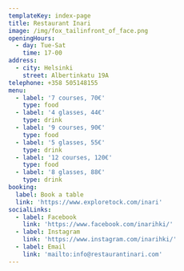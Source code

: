 ```yaml
---
templateKey: index-page
title: Restaurant Inari
image: /img/fox_tailinfront_of_face.png
openingHours:
  - day: Tue-Sat
    time: 17-00
address:
  - city: Helsinki
    street: Albertinkatu 19A
telephone: +358 505148155
menu:
  - label: '7 courses, 70€'
    type: food
  - label: '4 glasses, 44€'
    type: drink
  - label: '9 courses, 90€'
    type: food
  - label: '5 glasses, 55€'
    type: drink
  - label: '12 courses, 120€'
    type: food
  - label: '8 glasses, 88€'
    type: drink
booking:
  label: Book a table
  link: 'https://www.exploretock.com/inari'
socialLinks:
  - label: Facebook
    link: 'https://www.facebook.com/inarihki/'
  - label: Instagram
    link: 'https://www.instagram.com/inarihki/'
  - label: Email
    link: 'mailto:info@restaurantinari.com'
---
```


